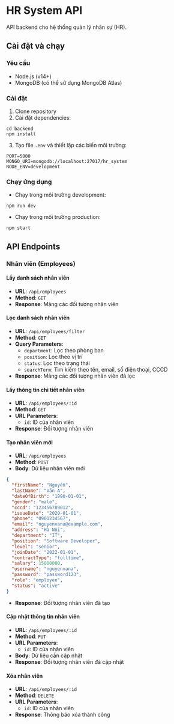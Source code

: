 # HR System API

API backend cho hệ thống quản lý nhân sự (HR).

## Cài đặt và chạy

### Yêu cầu
- Node.js (v14+)
- MongoDB (có thể sử dụng MongoDB Atlas)

### Cài đặt
1. Clone repository
2. Cài đặt dependencies:
```
cd backend
npm install
```
3. Tạo file `.env` và thiết lập các biến môi trường:
```
PORT=5000
MONGO_URI=mongodb://localhost:27017/hr_system
NODE_ENV=development
```

### Chạy ứng dụng
- Chạy trong môi trường development:
```
npm run dev
```
- Chạy trong môi trường production:
```
npm start
```

## API Endpoints

### Nhân viên (Employees)

#### Lấy danh sách nhân viên
- **URL**: `/api/employees`
- **Method**: `GET`
- **Response**: Mảng các đối tượng nhân viên

#### Lọc danh sách nhân viên
- **URL**: `/api/employees/filter`
- **Method**: `GET`
- **Query Parameters**:
  - `department`: Lọc theo phòng ban
  - `position`: Lọc theo vị trí
  - `status`: Lọc theo trạng thái
  - `searchTerm`: Tìm kiếm theo tên, email, số điện thoại, CCCD
- **Response**: Mảng các đối tượng nhân viên đã lọc

#### Lấy thông tin chi tiết nhân viên
- **URL**: `/api/employees/:id`
- **Method**: `GET`
- **URL Parameters**: 
  - `id`: ID của nhân viên
- **Response**: Đối tượng nhân viên

#### Tạo nhân viên mới
- **URL**: `/api/employees`
- **Method**: `POST`
- **Body**: Dữ liệu nhân viên mới
```json
{
  "firstName": "Nguyễn",
  "lastName": "Văn A",
  "dateOfBirth": "1990-01-01",
  "gender": "male",
  "cccd": "123456789012",
  "issueDate": "2020-01-01",
  "phone": "0901234567",
  "email": "nguyenvana@example.com",
  "address": "Hà Nội",
  "department": "IT",
  "position": "Software Developer",
  "level": "senior",
  "joinDate": "2022-01-01",
  "contractType": "fulltime",
  "salary": 15000000,
  "username": "nguyenvana",
  "password": "password123",
  "role": "employee",
  "status": "active"
}
```
- **Response**: Đối tượng nhân viên đã tạo

#### Cập nhật thông tin nhân viên
- **URL**: `/api/employees/:id`
- **Method**: `PUT`
- **URL Parameters**: 
  - `id`: ID của nhân viên
- **Body**: Dữ liệu cần cập nhật
- **Response**: Đối tượng nhân viên đã cập nhật

#### Xóa nhân viên
- **URL**: `/api/employees/:id`
- **Method**: `DELETE`
- **URL Parameters**: 
  - `id`: ID của nhân viên
- **Response**: Thông báo xóa thành công 